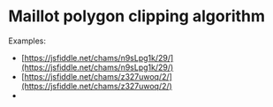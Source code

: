 # Maillot polygon clipping algorithm

Examples:
* [https://jsfiddle.net/chams/n9sLpg1k/29/](https://jsfiddle.net/chams/n9sLpg1k/29/)
* [https://jsfiddle.net/chams/z327uwoq/2/](https://jsfiddle.net/chams/z327uwoq/2/)
* []()
